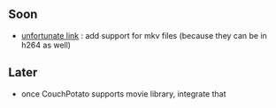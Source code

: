 ## Soon
* [unfortunate link](http://h264.code-shop.com/trac/discussion/topic/98) : add support for mkv files (because they can be in h264 as well)


## Later
* once CouchPotato supports movie library, integrate that
